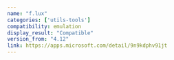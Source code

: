 ```yaml
---
name: "f.lux"
categories: ['utils-tools']
compatibility: emulation
display_result: "Compatible"
version_from: "4.12"
link: https://apps.microsoft.com/detail/9n9kdphv91jt
---
```


